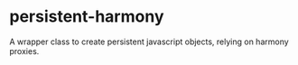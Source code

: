 persistent-harmony
==================

A wrapper class to create persistent javascript objects, relying on harmony proxies.
